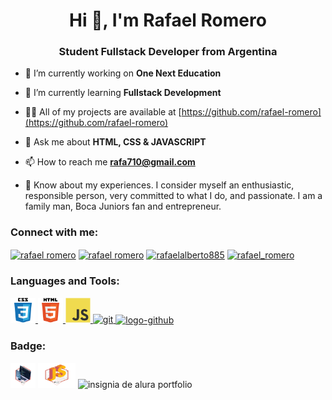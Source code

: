 <h1 align="center">Hi 👋, I'm Rafael Romero</h1>


<h3 align="center">Student Fullstack Developer from Argentina</h3>

- 🔭 I’m currently working on **One Next Education**

- 🌱 I’m currently learning **Fullstack Development**

- 👨‍💻 All of my projects are available at [https://github.com/rafael-romero](https://github.com/rafael-romero)

- 💬 Ask me about **HTML, CSS & JAVASCRIPT**

- 📫 How to reach me **rafa710@gmail.com**

- 📄 Know about my experiences. I consider myself an enthusiastic, responsible person, very committed to what I do, and passionate. I am a family man, Boca Juniors fan and entrepreneur.

<h3 align="left">Connect with me:</h3>
<p align="left">
<a href="https://linkedin.com/in/rafael romero" target="blank"><img align="center" src="https://raw.githubusercontent.com/rahuldkjain/github-profile-readme-generator/master/src/images/icons/Social/linked-in-alt.svg" alt="rafael romero" height="30" width="40" /></a>
<a href="https://stackoverflow.com/users/rafael romero" target="blank"><img align="center" src="https://raw.githubusercontent.com/rahuldkjain/github-profile-readme-generator/master/src/images/icons/Social/stack-overflow.svg" alt="rafael romero" height="30" width="40" /></a>
<a href="https://instagram.com/rafaelalberto885" target="blank"><img align="center" src="https://raw.githubusercontent.com/rahuldkjain/github-profile-readme-generator/master/src/images/icons/Social/instagram.svg" alt="rafaelalberto885" height="30" width="40" /></a>
<a href="https://discord.gg/rafael_romero" target="blank"><img align="center" src="https://raw.githubusercontent.com/rahuldkjain/github-profile-readme-generator/master/src/images/icons/Social/discord.svg" alt="rafael_romero" height="30" width="40" /></a>

</p>

<h3 align="left">Languages and Tools:</h3>
<p align="left"> <a href="https://www.w3schools.com/css/" target="_blank" rel="noreferrer"> <img src="https://raw.githubusercontent.com/devicons/devicon/master/icons/css3/css3-original-wordmark.svg" alt="css3" width="40" height="40"/> </a> <a href="https://www.w3.org/html/" target="_blank" rel="noreferrer"> <img src="https://raw.githubusercontent.com/devicons/devicon/master/icons/html5/html5-original-wordmark.svg" alt="html5" width="40" height="40"/> </a> <a href="https://developer.mozilla.org/en-US/docs/Web/JavaScript" target="_blank" rel="noreferrer"> <img src="https://raw.githubusercontent.com/devicons/devicon/master/icons/javascript/javascript-original.svg" alt="javascript" width="40" height="40"/> </a> <a href="https://git-scm.com/" target="_blank" rel="noreferrer"> <img src="https://ugeek.github.io/blog/images-blog/git.png" alt="git" width="40" height="40"/> </a>
<a href="https://github.com/" target="blank"><img align="center" src="https://cdn-icons-png.flaticon.com/512/25/25231.png" alt="logo-github" height="40" width="40" /></a>
</p>

<h3 align="left">Badge:</h3>
<p align="left"> 
 <img  src="https://github.com/rafael-romero/rafael-romero/blob/main/insignia-encriptador-alura.png" alt="insignia de alura encriptador de texto" width="40" height="40"/>
 <img  src="https://github.com/rafael-romero/rafael-romero/blob/main/insignia-ahorcado-alura.png" alt="insignia de alura juego ahorcado" width="60" height="40"/>
 <img src="https://user-images.githubusercontent.com/95598903/188362243-b27076e8-174d-4229-87a3-9db185ff98dc.png" alt="insignia de alura portfolio" width="60" height="40"/>
</p>



